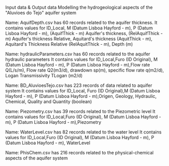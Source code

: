Input data & Output data
Modelling the hydrogeological aspects of the "Aluvioes do Tejo" aquifer system




Name: AquifDepth.csv has 60 records related to the aquifer thickness. 
It contains values for ID_Local, M (Datum Lisboa Hayford - m), P (Datum Lisboa Hayford - m), (AquifThick - m) Aquifer's thickness, (RelAquifThick - m) Aquifer's thickness Relative, Aquitard's thickness (AquitThick - m), Aquitard's Thickness Relative (RelAquitThick - m), Depth (m) 


Name: hydraulicParameters.csv has 60 records related to the aquifer hydraulic parameters
It contains values for ID_Local,Furo (ID Original), M (Datum Lisboa Hayford - m), P (Datum Lisboa Hayford - m),Flow rate Q(L/s/m), Flow rate Q2(m3/d), drawdown sp(m), specific flow rate q(m2/d), Logan Transmissivity TLogan (m2/d)

Name: BD_AluvioesTejo.csv has 223 records of data related to aquifer system
It contains values for ID_Local, Furo (ID Original),M (Datum Lisboa Hayford - m), P (Datum Lisboa Hayford - m),Origen, Geology, Hydraulic, Chemical, Quality and Quantity (boolean)


Name: Piezometry.csv has 39 records related to the Piezometric level 
It contains values for ID_Local,Furo (ID Original), M (Datum Lisboa Hayford - m), P (Datum Lisboa Hayford - m),Piezometry

Name: WaterLevel.csv has 82 records related to the water level 
It contains values for ID_Local,Furo (ID Original), M (Datum Lisboa Hayford - m), P (Datum Lisboa Hayford - m), WaterLevel

Name: PhisChem.csv has 216 records related to the physical-chemical aspects of the aquifer system
